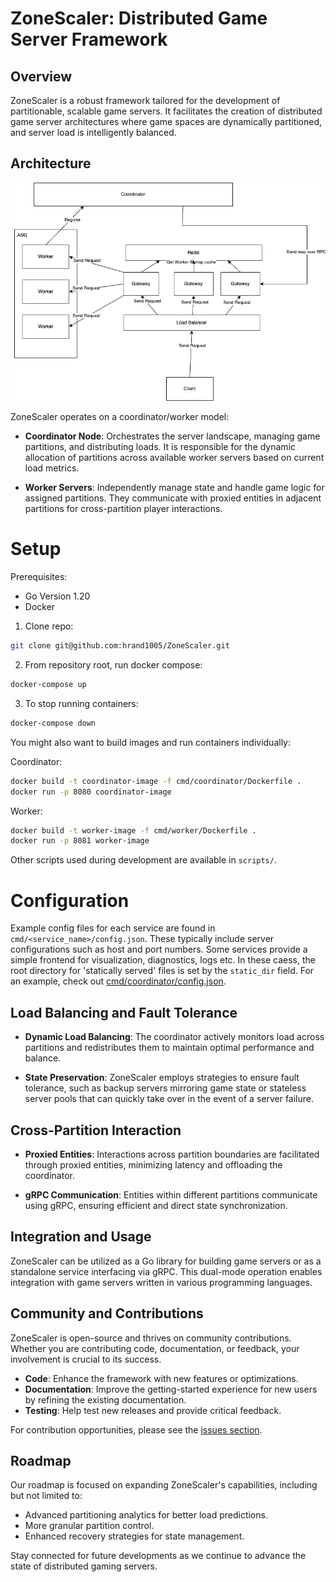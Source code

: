 
# ZoneScaler: Distributed Game Server Framework

## Overview

ZoneScaler is a robust framework tailored for the development of partitionable, scalable game servers. It facilitates the creation of distributed game server architectures where game spaces are dynamically partitioned, and server load is intelligently balanced.

## Architecture

![ZoneScaler Diagram](docs/ZoneScaler.png)

ZoneScaler operates on a coordinator/worker model:

- **Coordinator Node**: Orchestrates the server landscape, managing game partitions, and distributing loads. It is responsible for the dynamic allocation of partitions across available worker servers based on current load metrics.

- **Worker Servers**: Independently manage state and handle game logic for assigned partitions. They communicate with proxied entities in adjacent partitions for cross-partition player interactions.

# Setup

Prerequisites:

-   Go Version 1.20
-   Docker

1. Clone repo:

```sh
git clone git@github.com:hrand1005/ZoneScaler.git
```

2. From repository root, run docker compose:

```sh
docker-compose up
```

3. To stop running containers:

```sh
docker-compose down
```

You might also want to build images and run containers individually:

Coordinator:

```sh
docker build -t coordinator-image -f cmd/coordinator/Dockerfile .
docker run -p 8080 coordinator-image
```

Worker:

```sh
docker build -t worker-image -f cmd/worker/Dockerfile .
docker run -p 8081 worker-image
```

Other scripts used during development are available in `scripts/`.

# Configuration

Example config files for each service are found in `cmd/<service_name>/config.json`.
These typically include server configurations such as host and port numbers.
Some services provide a simple frontend for visualization, diagnostics, logs etc.
In these caess, the root directory for 'statically served' files is set by
the `static_dir` field. For an example, check out [cmd/coordinator/config.json](cmd/coordinator/config.json).

## Load Balancing and Fault Tolerance

- **Dynamic Load Balancing**: The coordinator actively monitors load across partitions and redistributes them to maintain optimal performance and balance.

- **State Preservation**: ZoneScaler employs strategies to ensure fault tolerance, such as backup servers mirroring game state or stateless server pools that can quickly take over in the event of a server failure.

## Cross-Partition Interaction

- **Proxied Entities**: Interactions across partition boundaries are facilitated through proxied entities, minimizing latency and offloading the coordinator.

- **gRPC Communication**: Entities within different partitions communicate using gRPC, ensuring efficient and direct state synchronization.

## Integration and Usage

ZoneScaler can be utilized as a Go library for building game servers or as a standalone service interfacing via gRPC. This dual-mode operation enables integration with game servers written in various programming languages.

## Community and Contributions

ZoneScaler is open-source and thrives on community contributions. Whether you are contributing code, documentation, or feedback, your involvement is crucial to its success.

- **Code**: Enhance the framework with new features or optimizations.
- **Documentation**: Improve the getting-started experience for new users by refining the existing documentation.
- **Testing**: Help test new releases and provide critical feedback.

For contribution opportunities, please see the [issues section](#).

## Roadmap

Our roadmap is focused on expanding ZoneScaler's capabilities, including but not limited to:

- Advanced partitioning analytics for better load predictions.
- More granular partition control.
- Enhanced recovery strategies for state management.

Stay connected for future developments as we continue to advance the state of distributed gaming servers.
